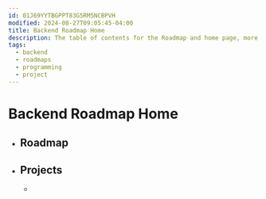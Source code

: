 ```yaml
---
id: 01J69YYTBGPPT83G5RM5NCBPVH
modified: 2024-08-27T09:05:45-04:00
title: Backend Roadmap Home
description: The table of contents for the Roadmap and home page, more or less.
tags:
  - backend
  - roadmaps
  - programming
  - project
---
```

# Backend Roadmap Home
- ## Roadmap
- ## Projects
	- 